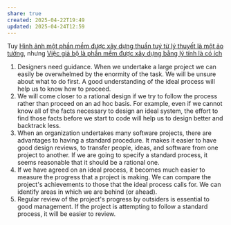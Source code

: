 ```yaml
---
share: true
created: 2025-04-22T19:49
updated: 2025-04-24T12:59
---
```

Tuy [Hình ảnh một phần mềm được xây dựng thuần tuý từ lý thuyết là một ảo tưởng](./H%C3%ACnh%20%E1%BA%A3nh%20m%E1%BB%99t%20ph%E1%BA%A7n%20m%E1%BB%81m%20%C4%91%C6%B0%E1%BB%A3c%20x%C3%A2y%20d%E1%BB%B1ng%20thu%E1%BA%A7n%20tu%C3%BD%20t%E1%BB%AB%20l%C3%BD%20thuy%E1%BA%BFt%20l%C3%A0%20m%E1%BB%99t%20%E1%BA%A3o%20t%C6%B0%E1%BB%9Fng.md), nhưng [Việc giả bộ là phần mềm được xây dựng bằng lý tính là có ích](Vi%E1%BB%87c%20gi%E1%BA%A3%20b%E1%BB%99%20l%C3%A0%20ph%E1%BA%A7n%20m%E1%BB%81m%20%C4%91%C6%B0%E1%BB%A3c%20x%C3%A2y%20d%E1%BB%B1ng%20b%E1%BA%B1ng%20l%C3%BD%20t%C3%ADnh%20l%C3%A0%20c%C3%B3%20%C3%ADch.md)
1) Designers need guidance. When we undertake a large project we can easily be overwhelmed by the enormity of the task. We will be unsure about what to do first. A good understanding of the ideal process will help us to know how to proceed.
2) We will come closer to a rational design if we try to follow the process rather than proceed on an ad hoc basis. For example, even if we cannot know all of the facts necessary to design an ideal system, the effort to find those facts before we start to code will help us to design better and backtrack less.
3) When an organization undertakes many software projects, there are advantages to having a standard procedure. It makes it easier to have good design reviews, to transfer people, ideas, and software from one project to another. If we are going to specify a standard process, it seems reasonable that it should be a rational one.
4) If we have agreed on an ideal process, it becomes much easier to measure the progress that a project is making. We can compare the project's achievements to those that the ideal process calls for. We can identify areas in which we are behind (or ahead).
5) Regular review of the project's progress by outsiders is essential to good management. If the project is attempting to follow a standard process, it will be easier to review.

